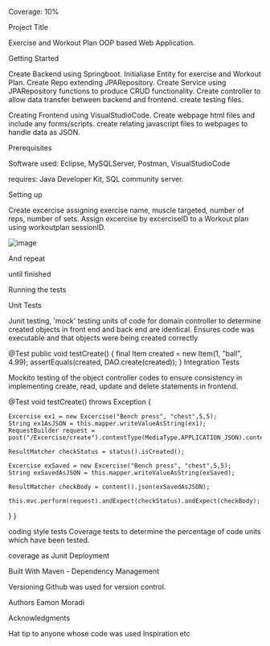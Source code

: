 Coverage: 10%

Project Title

Exercise and Workout Plan OOP based Web Application.

Getting Started

Create Backend using Springboot. Initialiase Entity for exercise and Workout Plan. Create Repo extending JPARepository. Create Service using JPARepository functions to produce CRUD functionality. Create controller to allow data transfer between backend and frontend. create testing files.

Creating Frontend using VisualStudioCode.
Create webpage html files and include any forms/scripts.
create relating javascript files to webpages to handle data as JSON.

Prerequisites

Software used: Eclipse, MySQLServer, Postman, VisualStudioCode

requires: Java Developer Kit, SQL community server.

Setting up

Create excercise assigning exercise name, muscle targeted, number of reps, number of sets. Assign excercise by excerciseID to a Workout plan using workoutplan sessionID.

![image](https://user-images.githubusercontent.com/91898712/142902897-7e64cff6-b95c-4f5b-bb4b-f89f9ba7d2c2.png)

And repeat

until finished

Running the tests

Unit Tests

Junit testing, 'mock' testing units of code for domain controller to determine created objects in front end and back end are identical. Ensures code was executable and that objects were being created correctly

@Test public void testCreate() { final Item created = new Item(1, "ball", 4.99); assertEquals(created, DAO.create(created)); } Integration Tests

Mockito testing of the object controller codes to ensure consistency in implementing create, read, update and delete statements in frontend.

@Test void testCreate() throws Exception {

	Excercise ex1 = new Excercise("Bench press", "chest",5,5);
	String ex1AsJSON = this.mapper.writeValueAsString(ex1);
	RequestBuilder request = post("/Excercise/create").contentType(MediaType.APPLICATION_JSON).content(ex1AsJSON);

	ResultMatcher checkStatus = status().isCreated(); 

	Excercise exSaved = new Excercise("Bench press", "chest",5,5);
	String exSavedAsJSON = this.mapper.writeValueAsString(exSaved);

	ResultMatcher checkBody = content().json(exSavedAsJSON);

	this.mvc.perform(request).andExpect(checkStatus).andExpect(checkBody);

}
}

coding style tests Coverage tests to determine the percentage of code units which have been tested.

coverage as Junit Deployment

Built With Maven - Dependency Management

Versioning Github was used for version control.

Authors Eamon Moradi

Acknowledgments

Hat tip to anyone whose code was used Inspiration etc
